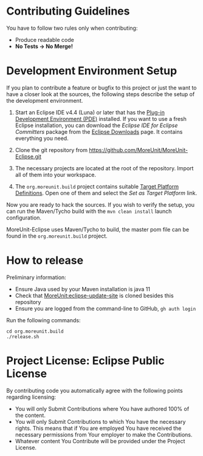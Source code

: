 # Contributing Guidelines
You have to follow two rules only when contributing:

* Produce readable code
* **No Tests -> No Merge!**

# Development Environment Setup
If you plan to contribute a feature or bugfix to this project or just the want to have a closer look at the sources,
the following steps describe the setup of the development environment.

1. Start an Eclipse IDE v4.4 (Luna) or later that has the [Plug-in Development Environment (PDE)](https://www.eclipse.org/pde/) installed.
 If you want to use a fresh Eclipse installation, you can download the _Eclipse IDE for Eclipse Committers_ package from the [Eclipse Downloads](https://www.eclipse.org/downloads/packages/) page.
It contains everything you need.

2. Clone the git repository from https://github.com/MoreUnit/MoreUnit-Eclipse.git

3. The necessary projects are located at the root of the repository.
Import all of them into your workspace.

4. The `org.moreunit.build` project contains suitable [Target Platform Definitions](http://help.eclipse.org/juno/index.jsp?topic=%2Forg.eclipse.pde.doc.user%2Fconcepts%2Ftarget.htm).
Open one of them and select the _Set as Target Platform_ link.


Now you are ready to hack the sources.
If you wish to verify the setup, you can run the Maven/Tycho build with the `mvn clean install` launch configuration.

MoreUnit-Eclipse uses Maven/Tycho to build, the master pom file can be found in the `org.moreunit.build` project.

# How to release

Preliminary information:

* Ensure Java used by your Maven installation is java 11
* Check that [MoreUnit:eclipse-update-site](https://github.com/MoreUnit/eclipse-update-site) is cloned besides this repository
* Ensure you are logged from the command-line to GitHub, `gh auth login`

Run the following commands:

```
cd org.moreunit.build
./release.sh
```

# Project License:  Eclipse Public License
By contributing code you automatically agree with the following points regarding licensing:

* You will only Submit Contributions where You have authored 100% of the content.
* You will only Submit Contributions to which You have the necessary rights. This means that if You are employed You have received the necessary permissions from Your employer to make the Contributions.
* Whatever content You Contribute will be provided under the Project License.

